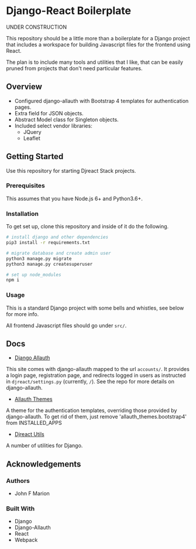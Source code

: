 
# Django-React Boilerplate #

UNDER CONSTRUCTION

This repository should be a little more than a boilerplate for a Django 
project that includes a workspace for building Javascript files for 
the frontend using React.

The plan is to include many tools and utilities that I like, that can be 
easily pruned from projects that don't need particular features.

## Overview #

* Configured django-allauth with Bootstrap 4 templates for authentication pages.
* Extra field for JSON objects.
* Abstract Model class for Singleton objects.
* Included select vendor libraries:
    * JQuery
    * Leaflet

## Getting Started #

Use this repository for starting Djreact Stack projects.

### Prerequisites #

This assumes that you have Node.js 6+ and Python3.6+.

### Installation #

To get set up, clone this repository and inside of it do the following.

```bash
# install django and other dependencies
pip3 install -r requirements.txt

# migrate database and create admin user
python3 manage.py migrate
python3 manage.py createsuperuser

# set up node_modules
npm i
```

### Usage #

This is a standard Django project with some bells and whistles, see below for 
more info.

All frontend Javascript files should go under `src/`.

## Docs #

* [Django Allauth](https://github.com/pennersr/django-allauth)

This site comes with 
django-allauth
mapped to the url `accounts/`.
It provides a login page, registration page, and redirects logged in users 
as instructed in `djreact/settings.py` (currently, `/`).
See the repo for more details on django-allauth.

* [Allauth Themes](./allauth_themes/)

A theme for the authentication templates,
overriding those provided by django-allauth. To get rid of them,
just remove 'allauth\_themes.bootstrap4' from INSTALLED\_APPS

* [Djreact Utils](./djreact_utils/)

A number of utilities for Django.

## Acknowledgements #

### Authors #

* John F Marion

### Built With #

* Django
* Django-Allauth
* React
* Webpack
